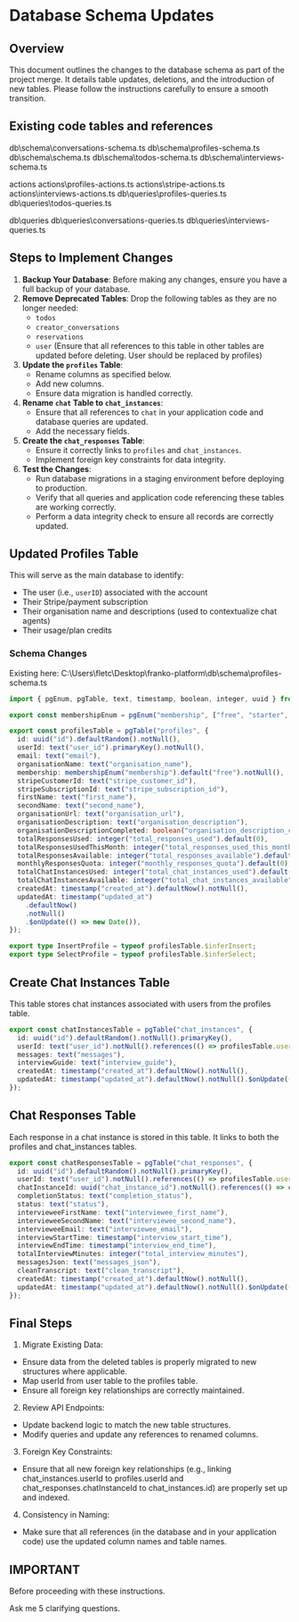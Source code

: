 # Database Schema Updates

## Overview

This document outlines the changes to the database schema as part of the project merge. It details table updates, deletions, and the introduction of new tables. Please follow the instructions carefully to ensure a smooth transition.

## Existing code tables and references

db\schema\conversations-schema.ts
db\schema\profiles-schema.ts
db\schema\schema.ts
db\schema\todos-schema.ts
db\schema\interviews-schema.ts

actions
actions\profiles-actions.ts
actions\stripe-actions.ts
actions\interviews-actions.ts
db\queries\profiles-queries.ts
db\queries\todos-queries.ts

db\queries
db\queries\conversations-queries.ts
db\queries\interviews-queries.ts

## Steps to Implement Changes

1. **Backup Your Database**: Before making any changes, ensure you have a full backup of your database.
2. **Remove Deprecated Tables**: Drop the following tables as they are no longer needed:
   - `todos`
   - `creator_conversations`
   - `reservations`
   - `user` (Ensure that all references to this table in other tables are updated before deleting. User should be replaced by profiles)
3. **Update the `profiles` Table**:
   - Rename columns as specified below.
   - Add new columns.
   - Ensure data migration is handled correctly.
4. **Rename `chat` Table to `chat_instances`**:
   - Ensure that all references to `chat` in your application code and database queries are updated.
   - Add the necessary fields.
5. **Create the `chat_responses` Table**:
   - Ensure it correctly links to `profiles` and `chat_instances`.
   - Implement foreign key constraints for data integrity.
6. **Test the Changes**:
   - Run database migrations in a staging environment before deploying to production.
   - Verify that all queries and application code referencing these tables are working correctly.
   - Perform a data integrity check to ensure all records are correctly updated.

## Updated Profiles Table

This will serve as the main database to identify:
- The user (i.e., `userID`) associated with the account
- Their Stripe/payment subscription
- Their organisation name and descriptions (used to contextualize chat agents)
- Their usage/plan credits

### Schema Changes

Existing here: C:\Users\fletc\Desktop\franko-platform\db\schema\profiles-schema.ts

```typescript
import { pgEnum, pgTable, text, timestamp, boolean, integer, uuid } from "drizzle-orm/pg-core";

export const membershipEnum = pgEnum("membership", ["free", "starter", "pro"]);

export const profilesTable = pgTable("profiles", {
  id: uuid("id").defaultRandom().notNull(),
  userId: text("user_id").primaryKey().notNull(),
  email: text("email"),
  organisationName: text("organisation_name"),
  membership: membershipEnum("membership").default("free").notNull(),
  stripeCustomerId: text("stripe_customer_id"),
  stripeSubscriptionId: text("stripe_subscription_id"),
  firstName: text("first_name"),
  secondName: text("second_name"),
  organisationUrl: text("organisation_url"),
  organisationDescription: text("organisation_description"),
  organisationDescriptionCompleted: boolean("organisation_description_completed").default(false),
  totalResponsesUsed: integer("total_responses_used").default(0),
  totalResponsesUsedThisMonth: integer("total_responses_used_this_month").default(0),
  totalResponsesAvailable: integer("total_responses_available").default(0),
  monthlyResponsesQuota: integer("monthly_responses_quota").default(0),
  totalChatInstancesUsed: integer("total_chat_instances_used").default(0),
  totalChatInstancesAvailable: integer("total_chat_instances_available").default(0),
  createdAt: timestamp("created_at").defaultNow().notNull(),
  updatedAt: timestamp("updated_at")
    .defaultNow()
    .notNull()
    .$onUpdate(() => new Date()),
});

export type InsertProfile = typeof profilesTable.$inferInsert;
export type SelectProfile = typeof profilesTable.$inferSelect;
```


## Create Chat Instances Table

This table stores chat instances associated with users from the profiles table.

```typescript
export const chatInstancesTable = pgTable("chat_instances", {
  id: uuid("id").defaultRandom().notNull().primaryKey(),
  userId: text("user_id").notNull().references(() => profilesTable.userId),
  messages: text("messages"),
  interviewGuide: text("interview_guide"),
  createdAt: timestamp("created_at").defaultNow().notNull(),
  updatedAt: timestamp("updated_at").defaultNow().notNull().$onUpdate(() => new Date()),
});
```

## Chat Responses Table

Each response in a chat instance is stored in this table. It links to both the profiles and chat_instances tables.

```typescript
export const chatResponsesTable = pgTable("chat_responses", {
  id: uuid("id").defaultRandom().notNull().primaryKey(),
  userId: text("user_id").notNull().references(() => profilesTable.userId),
  chatInstanceId: uuid("chat_instance_id").notNull().references(() => chatInstancesTable.id),
  completionStatus: text("completion_status"),
  status: text("status"),
  intervieweeFirstName: text("interviewee_first_name"),
  intervieweeSecondName: text("interviewee_second_name"),
  intervieweeEmail: text("interviewee_email"),
  interviewStartTime: timestamp("interview_start_time"),
  interviewEndTime: timestamp("interview_end_time"),
  totalInterviewMinutes: integer("total_interview_minutes"),
  messagesJson: text("messages_json"),
  cleanTranscript: text("clean_transcript"),
  createdAt: timestamp("created_at").defaultNow().notNull(),
  updatedAt: timestamp("updated_at").defaultNow().notNull().$onUpdate(() => new Date()),
});
```

## Final Steps

1. Migrate Existing Data:
- Ensure data from the deleted tables is properly migrated to new structures where applicable.
- Map userId from user table to the profiles table.
- Ensure all foreign key relationships are correctly maintained.

2. Review API Endpoints:
- Update backend logic to match the new table structures.
- Modify queries and update any references to renamed columns.

3. Foreign Key Constraints: 
- Ensure that all new foreign key relationships (e.g., linking chat_instances.userId to profiles.userId and chat_responses.chatInstanceId to chat_instances.id) are properly set up and indexed.

4. Consistency in Naming: 
- Make sure that all references (in the database and in your application code) use the updated column names and table names.


## IMPORTANT

Before proceeding with these instructions. 

Ask me 5 clarifying questions.
